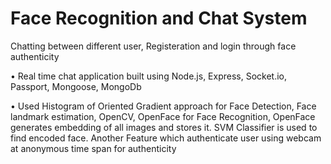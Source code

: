# Face Recognition and Chat System
Chatting between different user, Registeration and login through face authenticity

•	Real time chat application built using Node.js, Express, Socket.io, Passport, Mongoose, MongoDb

•	Used Histogram of Oriented Gradient approach for Face Detection, Face landmark estimation, OpenCV, OpenFace for Face Recognition, OpenFace generates embedding of all images and stores it. SVM Classifier is used to find encoded face. Another Feature which authenticate user using webcam at anonymous time span for authenticity
